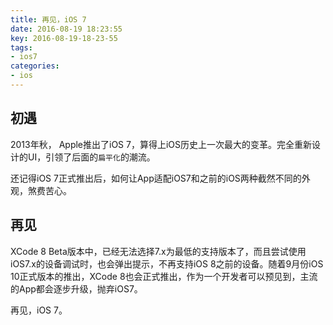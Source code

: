 ```yaml
---
title: 再见，iOS 7
date: 2016-08-19 18:23:55
key: 2016-08-19-18-23-55
tags:
- ios7
categories:
- ios
---
```


## 初遇
2013年秋， Apple推出了iOS 7，算得上iOS历史上一次最大的变革。完全重新设计的UI，引领了后面的`扁平化`的潮流。

还记得iOS 7正式推出后，如何让App适配iOS7和之前的iOS两种截然不同的外观，煞费苦心。
<!-- more -->

## 再见
XCode 8 Beta版本中，已经无法选择7.x为最低的支持版本了，而且尝试使用iOS7.x的设备调试时，也会弹出提示，不再支持iOS 8之前的设备。随着9月份iOS 10正式版本的推出，XCode 8也会正式推出，作为一个开发者可以预见到，主流的App都会逐步升级，抛弃iOS7。

再见，iOS 7。
